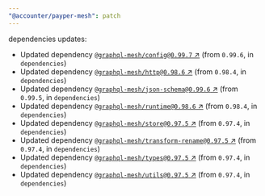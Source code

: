 ```yaml
---
"@accounter/payper-mesh": patch
---
```

dependencies updates:
  - Updated dependency [`@graphql-mesh/config@0.99.7` ↗︎](https://www.npmjs.com/package/@graphql-mesh/config/v/0.99.7) (from `0.99.6`, in `dependencies`)
  - Updated dependency [`@graphql-mesh/http@0.98.6` ↗︎](https://www.npmjs.com/package/@graphql-mesh/http/v/0.98.6) (from `0.98.4`, in `dependencies`)
  - Updated dependency [`@graphql-mesh/json-schema@0.99.6` ↗︎](https://www.npmjs.com/package/@graphql-mesh/json-schema/v/0.99.6) (from `0.99.5`, in `dependencies`)
  - Updated dependency [`@graphql-mesh/runtime@0.98.6` ↗︎](https://www.npmjs.com/package/@graphql-mesh/runtime/v/0.98.6) (from `0.98.4`, in `dependencies`)
  - Updated dependency [`@graphql-mesh/store@0.97.5` ↗︎](https://www.npmjs.com/package/@graphql-mesh/store/v/0.97.5) (from `0.97.4`, in `dependencies`)
  - Updated dependency [`@graphql-mesh/transform-rename@0.97.5` ↗︎](https://www.npmjs.com/package/@graphql-mesh/transform-rename/v/0.97.5) (from `0.97.4`, in `dependencies`)
  - Updated dependency [`@graphql-mesh/types@0.97.5` ↗︎](https://www.npmjs.com/package/@graphql-mesh/types/v/0.97.5) (from `0.97.4`, in `dependencies`)
  - Updated dependency [`@graphql-mesh/utils@0.97.5` ↗︎](https://www.npmjs.com/package/@graphql-mesh/utils/v/0.97.5) (from `0.97.4`, in `dependencies`)
